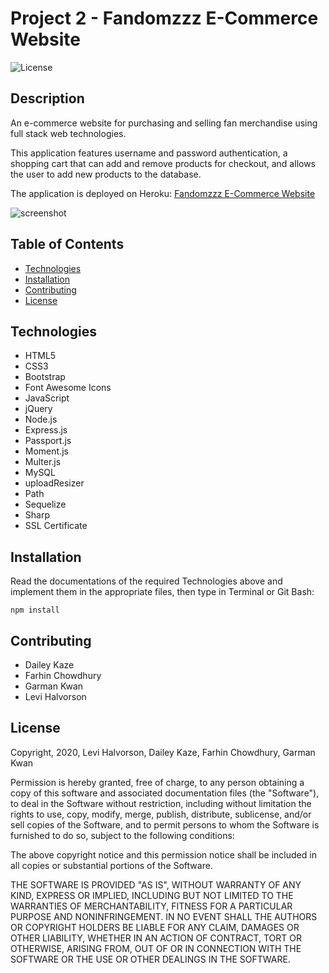 # Project 2 - Fandomzzz E-Commerce Website
![License](https://img.shields.io/badge/license-MIT-blue.svg "License Badge")
## Description
An e-commerce website for purchasing and selling fan merchandise using full stack web technologies. 

This application features username and password authentication, a shopping cart that can add and remove products for checkout, and allows the user to add new products to the database. 

The application is deployed on Heroku: [Fandomzzz E-Commerce Website](google.com)

![screenshot](https://github.com/zeroshii/Project-2/blob/develop/public/assets/images/screenshot.png)
## Table of Contents
- [Technologies](#technologies)
- [Installation](#installation)
- [Contributing](#Contributing)
- [License](#license)

## Technologies
 - HTML5
 - CSS3
 - Bootstrap
 - Font Awesome Icons
 - JavaScript
 - jQuery
 - Node.js
 - Express.js
 - Passport.js
 - Moment.js
 - Multer.js
 - MySQL
 - uploadResizer
 - Path
 - Sequelize
 - Sharp
 - SSL Certificate

 ## Installation
Read the documentations of the required Technologies above and implement them in the appropriate files, then type in Terminal or Git Bash:
```
npm install
```

## Contributing
- Dailey Kaze
- Farhin Chowdhury
- Garman Kwan
- Levi Halvorson

## License
Copyright, 2020, Levi Halvorson, Dailey Kaze, Farhin Chowdhury, Garman Kwan

Permission is hereby granted, free of charge, to any person obtaining a copy of this software and associated documentation files (the "Software"), to deal in the Software without restriction, including without limitation the rights to use, copy, modify, merge, publish, distribute, sublicense, and/or sell copies of the Software, and to permit persons to whom the Software is furnished to do so, subject to the following conditions:

The above copyright notice and this permission notice shall be included in all copies or substantial portions of the Software.

THE SOFTWARE IS PROVIDED "AS IS", WITHOUT WARRANTY OF ANY KIND, EXPRESS OR IMPLIED, INCLUDING BUT NOT LIMITED TO THE WARRANTIES OF MERCHANTABILITY, FITNESS FOR A PARTICULAR PURPOSE AND NONINFRINGEMENT. IN NO EVENT SHALL THE AUTHORS OR COPYRIGHT HOLDERS BE LIABLE FOR ANY CLAIM, DAMAGES OR OTHER LIABILITY, WHETHER IN AN ACTION OF CONTRACT, TORT OR OTHERWISE, ARISING FROM, OUT OF OR IN CONNECTION WITH THE SOFTWARE OR THE USE OR OTHER DEALINGS IN THE SOFTWARE.


